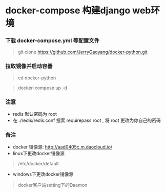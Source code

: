 # docker-compose 构建django web环境

### 下载 docker-compose.yml 等配置文件
> git clone https://github.com/JerryGaoyang/docker-python.git

### 拉取镜像并启动容器
> cd docker-python

> docker-compose up -d

### 注意
* redis 默认密码为 root
* 在 ./redis/redis.conf 搜索 requirepass root , 将 root 更改为你自己的密码

### 备注
* docker 镜像源: http://aad0405c.m.daocloud.io/
* linux下更改docker镜像源
> /etc/docker/default 
* windows下更改docker镜像源
> docker客户端setting下的Daemon
